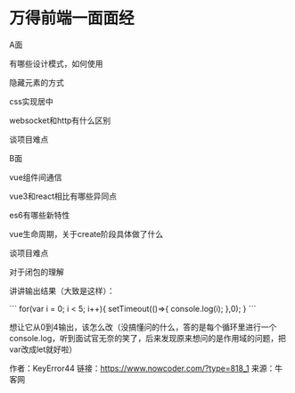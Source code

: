 # 万得前端一面面经

A面

有哪些设计模式，如何使用

隐藏元素的方式

css实现居中

websocket和http有什么区别

谈项目难点

B面

vue组件间通信

vue3和react相比有哪些异同点

es6有哪些新特性

vue生命周期，关于create阶段具体做了什么

谈项目难点

对于闭包的理解

讲讲输出结果（大致是这样）：

\```
for(var i = 0; i < 5; i++){
    setTimeout(()=>{
    console.log(i);
  },0);
}
\```

想让它从0到4输出，该怎么改（没搞懂问的什么，答的是每个循环里进行一个console.log，听到面试官无奈的笑了，后来发现原来想问的是作用域的问题，把var改成let就好啦）



作者：KeyError44
链接：https://www.nowcoder.com/?type=818_1
来源：牛客网